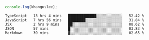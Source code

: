 ```js
console.log(khanguslee);
```

<!--START_SECTION:waka-->
```text
TypeScript   13 hrs 4 mins   █████████████░░░░░░░░░░░░   52.42 % 
JavaScript   7 hrs 56 mins   ████████░░░░░░░░░░░░░░░░░   31.84 % 
JSX          2 hrs 9 mins    ██░░░░░░░░░░░░░░░░░░░░░░░   08.62 % 
JSON         57 mins         █░░░░░░░░░░░░░░░░░░░░░░░░   03.83 % 
Markdown     39 mins         ▓░░░░░░░░░░░░░░░░░░░░░░░░   02.65 % 
```
<!--END_SECTION:waka-->

<!--
**khanguslee/khanguslee** is a ✨ _special_ ✨ repository because its `README.md` (this file) appears on your GitHub profile.

Here are some ideas to get you started:

- 🔭 I’m currently working on ...
- 🌱 I’m currently learning ...
- 👯 I’m looking to collaborate on ...
- 🤔 I’m looking for help with ...
- 💬 Ask me about ...
- 📫 How to reach me: ...
- 😄 Pronouns: ...
- ⚡ Fun fact: ...
-->
